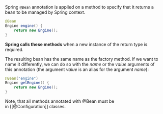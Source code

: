 Spring `@Bean` annotation is applied on a method to specify that it returns a bean to be managed by Spring context.

```java
@Bean
Engine engine() {
    return new Engine();
}
```

**Spring calls these methods** when a new instance of the return type is required.

The resulting bean has the same name as the factory method. If we want to name it differently, we can do so with the _name_ or the _value_ arguments of this annotation (the argument _value_ is an alias for the argument _name_):

```java
@Bean("engine")
Engine getEngine() {
    return new Engine();
}
```

Note, that all methods annotated with @Bean must be in [[@Configuration]] classes.